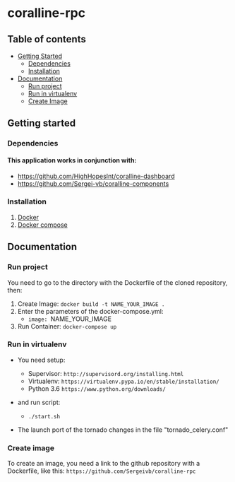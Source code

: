 # coralline-rpc

## Table of contents
- [Getting Started](#getting-started)
  * [Dependencies](#dependencies)
  * [Installation](#installation)
- [Documentation](#documentation)
  * [Run project](#run-project)
  * [Run in virtualenv](#run-in-virtualenv)
  * [Create Image](#create-image)

## Getting started

### Dependencies
#### This application works in conjunction with:
* https://github.com/HighHopesInt/coralline-dashboard
* https://github.com/Sergei-vb/coralline-components

### Installation
1. [Docker](https://docs.docker.com/install/ "Docker")
2. [Docker compose](https://docs.docker.com/compose/install/ "Docker compose")

## Documentation
### Run project
You need to go to the directory with the Dockerfile of the cloned repository, then:
1. Create Image: ```docker build -t NAME_YOUR_IMAGE .```
2. Enter the parameters of the docker-compose.yml:
   * ```image: ```NAME_YOUR_IMAGE
3. Run Container: ```docker-compose up```

### Run in virtualenv
* You need setup:
  * Supervisor: ```http://supervisord.org/installing.html```
  * Virtualenv: ```https://virtualenv.pypa.io/en/stable/installation/```
  * Python 3.6 ```https://www.python.org/downloads/```

* and run script:
  * ```./start.sh```

* The launch port of the tornado changes in the file "tornado_celery.conf"

### Create image
To create an image, you need a link to the github repository with a Dockerfile, like this: ```https://github.com/Sergeivb/coralline-rpc```